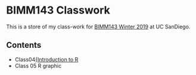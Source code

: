 # BIMM143 Classwork

This is a store of my class-work for [BIMM143 Winter 2019](https://bioboot.github.io/bimm143_W19/midterm/) at UC SanDiego. 

## Contents
- Class04[{Introduction to R](https://github.com/zewang410/bimm143/blob/master/class%2005/class_05.html)
- Class 05 R graphic
